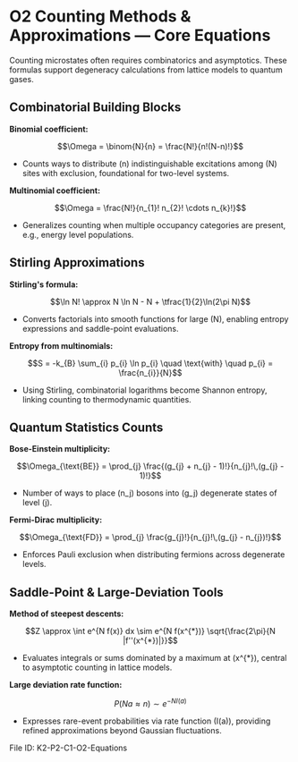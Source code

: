 # O2 Counting Methods & Approximations — Core Equations

Counting microstates often requires combinatorics and asymptotics. These formulas support degeneracy calculations from lattice models to quantum gases.

## Combinatorial Building Blocks
**Binomial coefficient:**

$$\Omega = \binom{N}{n} = \frac{N!}{n!(N-n)!}$$

- Counts ways to distribute \(n\) indistinguishable excitations among \(N\) sites with exclusion, foundational for two-level systems.

**Multinomial coefficient:**

$$\Omega = \frac{N!}{n_{1}! n_{2}! \cdots n_{k}!}$$

- Generalizes counting when multiple occupancy categories are present, e.g., energy level populations.

## Stirling Approximations
**Stirling's formula:**

$$\ln N! \approx N \ln N - N + \tfrac{1}{2}\ln(2\pi N)$$

- Converts factorials into smooth functions for large \(N\), enabling entropy expressions and saddle-point evaluations.

**Entropy from multinomials:**

$$S = -k_{B} \sum_{i} p_{i} \ln p_{i} \quad \text{with} \quad p_{i} = \frac{n_{i}}{N}$$

- Using Stirling, combinatorial logarithms become Shannon entropy, linking counting to thermodynamic quantities.

## Quantum Statistics Counts
**Bose-Einstein multiplicity:**

$$\Omega_{\text{BE}} = \prod_{j} \frac{(g_{j} + n_{j} - 1)!}{n_{j}!\,(g_{j} - 1)!}$$

- Number of ways to place \(n_j\) bosons into \(g_j\) degenerate states of level \(j\).

**Fermi-Dirac multiplicity:**

$$\Omega_{\text{FD}} = \prod_{j} \frac{g_{j}!}{n_{j}!\,(g_{j} - n_{j})!}$$

- Enforces Pauli exclusion when distributing fermions across degenerate levels.

## Saddle-Point & Large-Deviation Tools
**Method of steepest descents:**

$$Z \approx \int e^{N f(x)} dx \sim e^{N f(x^{*})} \sqrt{\frac{2\pi}{N |f''(x^{*})|}}$$

- Evaluates integrals or sums dominated by a maximum at \(x^{*}\), central to asymptotic counting in lattice models.

**Large deviation rate function:**

$$P(Na \approx n) \sim e^{-N I(a)}$$

- Expresses rare-event probabilities via rate function \(I(a)\), providing refined approximations beyond Gaussian fluctuations.

File ID: K2-P2-C1-O2-Equations
